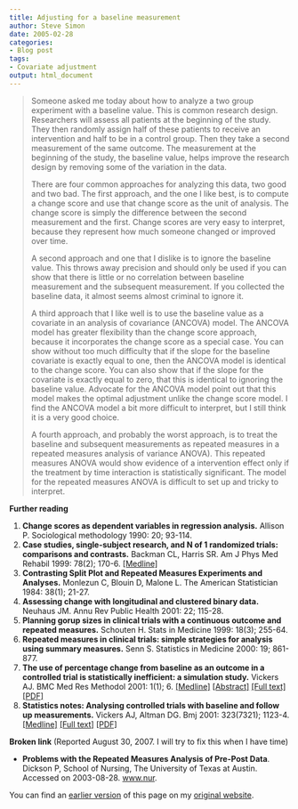 ```yaml
---
title: Adjusting for a baseline measurement
author: Steve Simon
date: 2005-02-28
categories:
- Blog post
tags:
- Covariate adjustment
output: html_document
---
```

> Someone asked me today about how to analyze a two group experiment
> with a baseline value. This is common research design. Researchers
> will assess all patients at the beginning of the study. They then
> randomly assign half of these patients to receive an intervention and
> half to be in a control group. Then they take a second measurement of
> the same outcome. The measurement at the beginning of the study, the
> baseline value, helps improve the research design by removing some of
> the variation in the data.
>
> There are four common approaches for analyzing this data, two good and
> two bad. The first approach, and the one I like best, is to compute a
> change score and use that change score as the unit of analysis. The
> change score is simply the difference between the second measurement
> and the first. Change scores are very easy to interpret, because they
> represent how much someone changed or improved over time.
>
> A second approach and one that I dislike is to ignore the baseline
> value. This throws away precision and should only be used if you can
> show that there is little or no correlation between baseline
> measurement and the subsequent measurement. If you collected the
> baseline data, it almost seems almost criminal to ignore it.
>
> A third approach that I like well is to use the baseline value as a
> covariate in an analysis of covariance (ANCOVA) model. The ANCOVA
> model has greater flexibility than the change score approach, because
> it incorporates the change score as a special case. You can show
> without too much difficulty that if the slope for the baseline
> covariate is exactly equal to one, then the ANCOVA model is identical
> to the change score. You can also show that if the slope for the
> covariate is exactly equal to zero, that this is identical to ignoring
> the baseline value. Advocate for the ANCOVA model point out that this
> model makes the optimal adjustment unlike the change score model. I
> find the ANCOVA model a bit more difficult to interpret, but I still
> think it is a very good choice.
>
> A fourth approach, and probably the worst approach, is to treat the
> baseline and subsequent measurements as repeated measures in a
> repeated measures analysis of variance ANOVA). This repeated measures
> ANOVA would show evidence of a intervention effect only if the
> treatment by time interaction is statistically significant. The model
> for the repeated measures ANOVA is difficult to set up and tricky to
> interpret.

**Further reading**

1.  **Change scores as dependent variables in regression analysis.**
    Allison P. Sociological methodology 1990: 20; 93-114.
2.  **Case studies, single-subject research, and N of 1 randomized
    trials: comparisons and contrasts.** Backman CL, Harris SR. Am J
    Phys Med Rehabil 1999: 78(2); 170-6.
    [\[Medline\]](http://www.ncbi.nlm.nih.gov/entrez/query.fcgi?cmd=Retrieve&db=PubMed&list_uids=10088595&dopt=Abstract)
3.  **Contrasting Split Plot and Repeated Measures Experiments and
    Analyses.** Monlezun C, Blouin D, Malone L. The American
    Statistician 1984: 38(1); 21-27.
4.  **Assessing change with longitudinal and clustered binary data.**
    Neuhaus JM. Annu Rev Public Health 2001: 22; 115-28.
5.  **Planning gorup sizes in clinical trials with a continuous outcome
    and repeated measures.** Schouten H. Stats in Medicine 1999: 18(3);
    255-64.
6.  **Repeated measures in clinical trials: simple strategies for
    analysis using summary measures.** Senn S. Statistics in Medicine
    2000: 19; 861-877.
7.  **The use of percentage change from baseline as an outcome in a
    controlled trial is statistically inefficient: a simulation study.**
    Vickers AJ. BMC Med Res Methodol 2001: 1(1); 6.
    [\[Medline\]](http://www.ncbi.nlm.nih.gov/entrez/query.fcgi?cmd=Retrieve&db=PubMed&list_uids=11459516&dopt=Abstract)
    [\[Abstract\]](http://www.biomedcentral.com/1471-2288/1/6/abstract)
    [\[Full text\]](http://www.biomedcentral.com/1471-2288/1/6)
    [\[PDF\]](http://www.biomedcentral.com/content/pdf/1471-2288-1-6.pdf)
8.  **Statistics notes: Analysing controlled trials with baseline and
    follow up measurements.** Vickers AJ, Altman DG. Bmj 2001:
    323(7321); 1123-4.
    [\[Medline\]](http://www.ncbi.nlm.nih.gov/entrez/query.fcgi?cmd=Retrieve&db=PubMed&list_uids=11701584&dopt=Abstract)
    [\[Full
    text\]](http://bmj.bmjjournals.com/cgi/content/full/323/7321/1123)
    [\[PDF\]](http://bmj.bmjjournals.com/cgi/reprint/323/7321/1123.pdf)

**Broken link** (Reported August 30, 2007. I will try to fix this when I
have time)

-   **Problems with the Repeated Measures Analysis of Pre-Post Data**.
    Dickson P, School of Nursing, The University of Texas at Austin.
    Accessed on 2003-08-28. www.nur.

You can find an [earlier version][sim1] of this page on my [original website][sim2].


[sim1]: http://www.pmean.com/05/BaselineAdjustment.html
[sim2]: http://www.pmean.com/original_site.html
